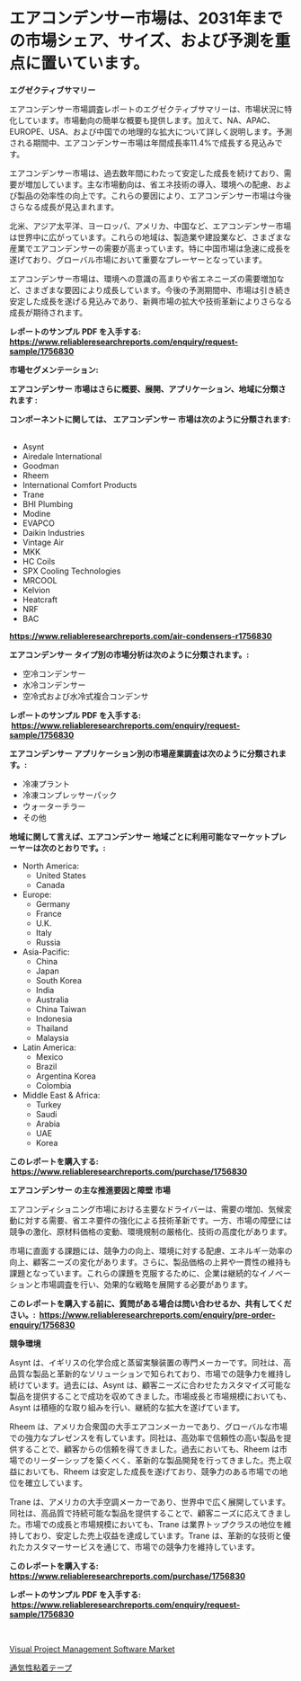 <p><h1>エアコンデンサー市場は、2031年までの市場シェア、サイズ、および予測を重点に置いています。</h1></p><p><strong>エグゼクティブサマリー</strong></p>
<p><p>エアコンデンサー市場調査レポートのエグゼクティブサマリーは、市場状況に特化しています。市場動向の簡単な概要も提供します。加えて、NA、APAC、EUROPE、USA、および中国での地理的な拡大について詳しく説明します。予測される期間中、エアコンデンサー市場は年間成長率11.4%で成長する見込みです。</p><p>エアコンデンサー市場は、過去数年間にわたって安定した成長を続けており、需要が増加しています。主な市場動向は、省エネ技術の導入、環境への配慮、および製品の効率性の向上です。これらの要因により、エアコンデンサー市場は今後さらなる成長が見込まれます。</p><p>北米、アジア太平洋、ヨーロッパ、アメリカ、中国など、エアコンデンサー市場は世界中に広がっています。これらの地域は、製造業や建設業など、さまざまな産業でエアコンデンサーの需要が高まっています。特に中国市場は急速に成長を遂げており、グローバル市場において重要なプレーヤーとなっています。</p><p>エアコンデンサー市場は、環境への意識の高まりや省エネニーズの需要増加など、さまざまな要因により成長しています。今後の予測期間中、市場は引き続き安定した成長を遂げる見込みであり、新興市場の拡大や技術革新によりさらなる成長が期待されます。</p></p>
<p><strong>レポートのサンプル PDF を入手する: <a href="https://www.reliableresearchreports.com/enquiry/request-sample/1756830">https://www.reliableresearchreports.com/enquiry/request-sample/1756830</a></strong></p>
<p><strong>市場セグメンテーション:</strong></p>
<p><strong> エアコンデンサー 市場はさらに概要、展開、アプリケーション、地域に分類されます :</strong></p>
<p><strong>コンポーネントに関しては、 エアコンデンサー 市場は次のように分類されます: &nbsp;</strong></p>
<p><ul><li>Asynt</li><li>Airedale International</li><li>Goodman</li><li>Rheem</li><li>International Comfort Products</li><li>Trane</li><li>BHI Plumbing</li><li>Modine</li><li>EVAPCO</li><li>Daikin Industries</li><li>Vintage Air</li><li>MKK</li><li>HC Coils</li><li>SPX Cooling Technologies</li><li>MRCOOL</li><li>Kelvion</li><li>Heatcraft</li><li>NRF</li><li>BAC</li></ul></p>
<p><strong><a href="https://www.reliableresearchreports.com/air-condensers-r1756830">https://www.reliableresearchreports.com/air-condensers-r1756830</a></strong></p>
<p><strong> エアコンデンサー タイプ別の市場分析は次のように分類されます。:</strong></p>
<p><ul><li>空冷コンデンサー</li><li>水冷コンデンサー</li><li>空冷式および水冷式複合コンデンサ</li></ul></p>
<p><strong>レポートのサンプル PDF を入手する: &nbsp;<a href="https://www.reliableresearchreports.com/enquiry/request-sample/1756830">https://www.reliableresearchreports.com/enquiry/request-sample/1756830</a></strong></p>
<p><strong> エアコンデンサー アプリケーション別の市場産業調査は次のように分類されます。:</strong></p>
<p><ul><li>冷凍プラント</li><li>冷凍コンプレッサーパック</li><li>ウォーターチラー</li><li>その他</li></ul></p>
<p><strong>地域に関して言えば、エアコンデンサー 地域ごとに利用可能なマーケットプレーヤーは次のとおりです。:</strong></p>
<p><ul>
    <li>
        North America:
        <ul>
            <li>United States</li>
            <li>Canada</li>
        </ul>
    </li>
    <li>
        Europe:
        <ul>
            <li>Germany</li>
            <li>France</li>
            <li>U.K.</li>
            <li>Italy</li>
            <li>Russia</li>
        </ul>
    </li>
    <li>
        Asia-Pacific:
        <ul>
            <li>China</li>
            <li>Japan</li>
            <li>South Korea</li>
            <li>India</li>
            <li>Australia</li>
            <li>China Taiwan</li>
            <li>Indonesia</li>
            <li>Thailand</li>
            <li>Malaysia</li>
        </ul>
    </li>
    <li>
        Latin America:
        <ul>
            <li>Mexico</li>
            <li>Brazil</li>
            <li>Argentina Korea</li>
            <li>Colombia</li>
        </ul>
    </li>
    <li>
        Middle East & Africa:
        <ul>
            <li>Turkey</li>
            <li>Saudi</li>
            <li>Arabia</li>
            <li>UAE</li>
            <li>Korea</li>
        </ul>
    </li>
    </ul></p>
<p><strong>このレポートを購入する: &nbsp;<a href="https://www.reliableresearchreports.com/purchase/1756830">https://www.reliableresearchreports.com/purchase/1756830</a></strong></p>
<p><strong>エアコンデンサー の主な推進要因と障壁 市場</strong></p>
<p><p>エアコンディショニング市場における主要なドライバーは、需要の増加、気候変動に対する需要、省エネ要件の強化による技術革新です。一方、市場の障壁には競争の激化、原材料価格の変動、環境規制の厳格化、技術の高度化があります。</p><p>市場に直面する課題には、競争力の向上、環境に対する配慮、エネルギー効率の向上、顧客ニーズの変化があります。さらに、製品価格の上昇や一貫性の維持も課題となっています。これらの課題を克服するために、企業は継続的なイノベーションと市場調査を行い、効果的な戦略を展開する必要があります。</p></p>
<p><strong>このレポートを購入する前に、質問がある場合は問い合わせるか、共有してください。:&nbsp; <a href="https://www.reliableresearchreports.com/enquiry/pre-order-enquiry/1756830">https://www.reliableresearchreports.com/enquiry/pre-order-enquiry/1756830</a></strong></p>
<p><strong>競争環境</strong></p>
<p><p>Asynt は、イギリスの化学合成と蒸留実験装置の専門メーカーです。同社は、高品質な製品と革新的なソリューションで知られており、市場での競争力を維持し続けています。過去には、Asynt は、顧客ニーズに合わせたカスタマイズ可能な製品を提供することで成功を収めてきました。市場成長と市場規模においても、Asynt は積極的な取り組みを行い、継続的な拡大を遂げています。</p><p>Rheem は、アメリカ合衆国の大手エアコンメーカーであり、グローバルな市場での強力なプレゼンスを有しています。同社は、高効率で信頼性の高い製品を提供することで、顧客からの信頼を得てきました。過去においても、Rheem は市場でのリーダーシップを築くべく、革新的な製品開発を行ってきました。売上収益においても、Rheem は安定した成長を遂げており、競争力のある市場での地位を確立しています。</p><p>Trane は、アメリカの大手空調メーカーであり、世界中で広く展開しています。同社は、高品質で持続可能な製品を提供することで、顧客ニーズに応えてきました。市場での成長と市場規模においても、Trane は業界トップクラスの地位を維持しており、安定した売上収益を達成しています。Trane は、革新的な技術と優れたカスタマーサービスを通じて、市場での競争力を維持しています。</p></p>
<p><strong>このレポートを購入する: &nbsp; <a href="https://www.reliableresearchreports.com/purchase/1756830">https://www.reliableresearchreports.com/purchase/1756830</a></strong></p>
<p><strong>レポートのサンプル PDF を入手する: &nbsp;<a href="https://www.reliableresearchreports.com/enquiry/request-sample/1756830">https://www.reliableresearchreports.com/enquiry/request-sample/1756830</a></strong><strong></strong></p>
<p>&nbsp;</p>
<p><p><a href="https://github.com/santosh758595/Market-Research-Report-List-4/blob/main/visual-project-management-software-market.md">Visual Project Management Software Market</a></p><p><a href="https://github.com/avwofrml53535/Market-Research-Report-List-1/blob/main/807143925126.md">通気性粘着テープ</a></p></p>